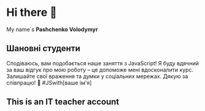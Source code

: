 # Hi there 👋
My name`s **Pashchenko Volodymyr**

## Шановні студенти
Сподіваюсь, вам подобається наше заняття з JavaScript! Я буду вдячний за ваш відгук про мою роботу – це допоможе мені вдосконалити курс. Залишайте свої враження та думки у соціальних мережах. Дякую за співпрацю! 🚀 #JSwith[ваше ім'я]
## This is an IT teacher account
